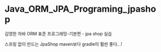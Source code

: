 # Java_ORM_JPA_Programing_jpashop
김영한 자바 ORM 표준 프로그래밍-기본편 - jpa shop 실습

스프링 없이 만드는 JpaShop
maven보다 gradle이 훨씬 좋다...!
